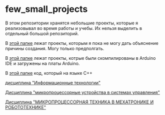 # few_small_projects
 В этом репозитории хранятся небольшие проекты, которые я реализовывал во время работы и учебы. Их нельзя выделить в отдельный большой репозиторий.

В [этой папке](whithout_explanation) лежат проекты, которым я пока не могу дать объяснение причины создания. Могу только предполгать.

В [этой папке](arduino_board/README.md) лежат проекты, котрые были скомпилированы в Arduino IDE и загружены на платы Arduino.

В [этой папке](C++code/) код, который на языке C++

[дисциплина "Информационные технологии"](C++code/cproj_IT/README.md)

[Дисциплина "микропроцессорные устройства в системах управления"](C++code/MBCS/README.md)

[Дисциплина "МИКРОПРОЦЕССОРНАЯ ТЕХНИКА В МЕХАТРОНИКЕ 
И РОБОТОТЕХНИКЕ" ](C++code/MTinM&R/README.md)